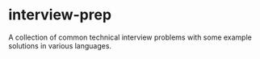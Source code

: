 # interview-prep
A collection of common technical interview problems with some example solutions in various languages.

